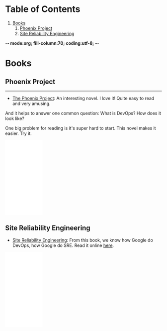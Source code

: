 
# Table of Contents

1.  [Books](#org18d5879)
    1.  [Phoenix Project](#orge1b3896)
    2.  [Site Reliability Engineering](#org803013d)

-**- mode:org; fill-column:70; coding:utf-8; -**-  


<a id="org18d5879"></a>

# Books


<a id="orge1b3896"></a>

## Phoenix Project

---

-   [The Phoenix Project](https://www.amazon.com/Phoenix-Project-DevOps-Helping-Business/dp/0988262509/ref=as_sl_pc_qf_sp_asin_til?tag=dennyzhang-20&linkCode=w00&linkId=71878608a6bfd8fe98ca2cc56a10031a&creativeASIN=0988262509): An interesting novel. I love it! Quite easy to read and very amusing.

And it helps to answer one common question: What is DevOps? How does it look like?  

One big problem for reading is it's super hard to start. This novel makes it easier. Try it.  

<div class="HTML">
<div>  
<iframe style="width: 120px; height: 240px;" src="//ws-na.amazon-adsystem.com/widgets/q?ServiceVersion=20070822&amp;OneJS=1&amp;Operation=GetAdHtml&amp;MarketPlace=US&amp;source=ac&amp;ref=qf\_sp\_asin\_til&amp;ad\_type=product\_link&amp;tracking\_id=dennyzhang-20&amp;marketplace=amazon&amp;region=US&amp;placement=0988262509&amp;asins=0988262509&amp;linkId=71878608a6bfd8fe98ca2cc56a10031a&amp;show\_border=false&amp;link\_opens\_in\_new\_window=false&amp;price\_color=333333&amp;title\_color=0066c0&amp;bg\_color=ffffff" width="300" height="150" frameborder="0" marginwidth="0" marginheight="0" scrolling="no">  
</iframe>  

</div>


<a id="org803013d"></a>

## Site Reliability Engineering

-   [Site Reliability Engineering](https://www.amazon.com/Site-Reliability-Engineering-Production-Systems/dp/149192912X/ref=as_sl_pc_qf_sp_asin_til?tag=dennyzhang-20&linkCode=w00&linkId=2597588f2e45ec8d7582fd8e46108cc0&creativeASIN=149192912X): From this book, we know how Google do DevOps, how Google do SRE. Read it online [here](https://landing.google.com/sre/book/index.html).

<div class="HTML">
<iframe style="width: 120px; height: 240px;" src="//ws-na.amazon-adsystem.com/widgets/q?ServiceVersion=20070822&amp;OneJS=1&amp;Operation=GetAdHtml&amp;MarketPlace=US&amp;source=ac&amp;ref=qf\_sp\_asin\_til&amp;ad\_type=product\_link&amp;tracking\_id=dennyzhang-20&amp;marketplace=amazon&amp;region=US&amp;placement=149192912X&amp;asins=149192912X&amp;linkId=2597588f2e45ec8d7582fd8e46108cc0&amp;show\_border=false&amp;link\_opens\_in\_new\_window=false&amp;price\_color=333333&amp;title\_color=0066c0&amp;bg\_color=ffffff" width="300" height="150" frameborder="0" marginwidth="0" marginheight="0" scrolling="no">  
</iframe>  

</div>


